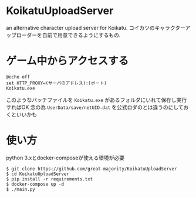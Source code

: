 # KoikatuUploadServer
an alternative character upload server for Koikatu.
コイカツのキャラクターアップローダーを自前で用意できるようにするもの.

# ゲーム中からアクセスする
```
@echo off
set HTTP_PROXY=(サーバのアドレス):(ポート)
Koikatu.exe
```
このようなバッチファイルを `Koikatu.exe` があるフォルダにいれて保存し実行すればOK
念の為 `UserData/save/netUID.dat` を公式ロダのとは違うのにしておくといいかも

# 使い方
python 3.xとdocker-composeが使える環境が必要
```
$ git clone https://github.com/great-majority/KoikatuUploadServer
$ cd KoikatuUploadServer
$ pip install -r requirements.txt
$ docker-compose up -d
$ ./main.py
```
